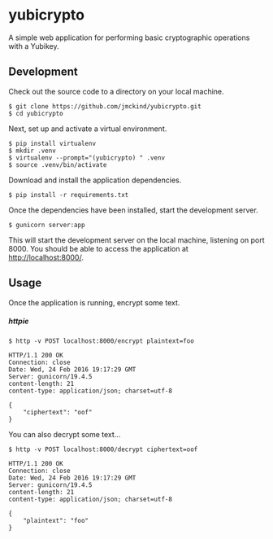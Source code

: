 # yubicrypto

A simple web application for performing basic cryptographic operations with a Yubikey.

## Development

Check out the source code to a directory on your local machine.

    $ git clone https://github.com/jmckind/yubicrypto.git
    $ cd yubicrypto

Next, set up and activate a virtual environment.

    $ pip install virtualenv
    $ mkdir .venv
    $ virtualenv --prompt="(yubicrypto) " .venv
    $ source .venv/bin/activate

Download and install the application dependencies.

    $ pip install -r requirements.txt

Once the dependencies have been installed, start the development server.

    $ gunicorn server:app

This will start the development server on the local machine, listening on port 8000. You should be able to access the application at [http://localhost:8000/](http://localhost:8000).

## Usage

Once the application is running, encrypt some text.

##### httpie

    $ http -v POST localhost:8000/encrypt plaintext=foo

    HTTP/1.1 200 OK
    Connection: close
    Date: Wed, 24 Feb 2016 19:17:29 GMT
    Server: gunicorn/19.4.5
    content-length: 21
    content-type: application/json; charset=utf-8

    {
        "ciphertext": "oof"
    }

You can also decrypt some text...

    $ http -v POST localhost:8000/decrypt ciphertext=oof

    HTTP/1.1 200 OK
    Connection: close
    Date: Wed, 24 Feb 2016 19:17:29 GMT
    Server: gunicorn/19.4.5
    content-length: 21
    content-type: application/json; charset=utf-8

    {
        "plaintext": "foo"
    }
